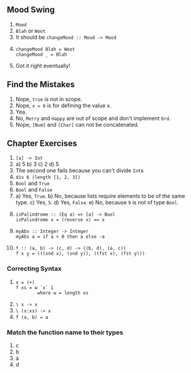 
## Mood Swing

1. `Mood`
2. `Blah` or `Woot`
3. It should be `changeMood :: Mood -> Mood`
4.  ```
    changeMood Blah = Woot
    changeMood _ = Blah
    ```
5. Got it right eventually!

## Find the Mistakes

1. Nope, `true` is not in scope.
2. Nope, `x = 6` is for defining the value x.
3. Yea.
4. No, `Merry` and `Happy` are out of scope and don't implement `Ord`.
5. Nope, `[Num]` and `[Char]` can not be concatenated.

## Chapter Exercises

1. `[a] -> Int`
2. a) 5
   b) 3
   c) 2
   d) 5
3. The second one fails because you can't divide `Int`s
4. `div 6 (length [1, 2, 3])`
5. `Bool` and `True`
6. `Bool` and `False`
7. a) Yes, `True`.
   b) No, because lists require elements to be of the same type.
   c) Yes, `5`.
   d) Yes, `False`.
   e) No, because `9` is not of type `Bool`.
8.  ```
    isPalindrome :: (Eq a) => [a] -> Bool
    isPalindrome x = (reverse x) == x
    ```
9.  ```
    myAbs :: Integer -> Integer
    myAbs a = if a > 0 then a else -a
    ```
10. ```
    f :: (a, b) -> (c, d) -> ((b, d), (a, c))
    f x y = (((snd x), (snd y)), ((fst x), (fst y)))
    ```

### Correcting Syntax

1.  ```
    x = (+)
    f xs = w `x` 1
            where w = length xs
    ```
2.  `\ x -> x`
3.  `\ (x:xs) -> x`
4.  `f (a, b) = a`

### Match the function name to their types

1. c
2. b
3. a
4. d
